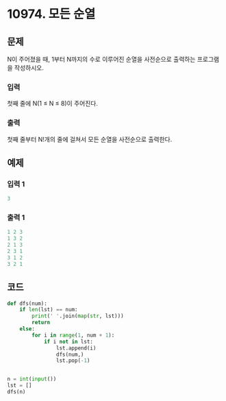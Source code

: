 # 10974. 모든 순열

## 문제

N이 주어졌을 때, 1부터 N까지의 수로 이루어진 순열을 사전순으로 출력하는 프로그램을 작성하시오.



### 입력

첫째 줄에 N(1 ≤ N ≤ 8)이 주어진다. 

### 출력

첫째 줄부터 N!개의 줄에 걸쳐서 모든 순열을 사전순으로 출력한다.



## 예제

### 입력 1

```python
3
```

### 출력 1

```python
1 2 3
1 3 2
2 1 3
2 3 1
3 1 2
3 2 1
```





## 코드

```python
def dfs(num):
    if len(lst) == num:
        print(' '.join(map(str, lst)))
        return
    else:
        for i in range(1, num + 1):
            if i not in lst:
                lst.append(i)
                dfs(num,)
                lst.pop(-1)


n = int(input())
lst = []
dfs(n)
```













